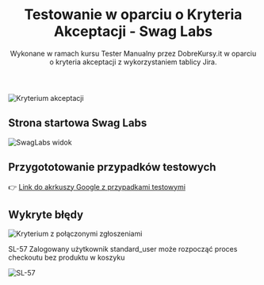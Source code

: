 <header>

# Testowanie w oparciu o Kryteria Akceptacji - Swag Labs

Wykonane w ramach kursu Tester Manualny przez DobreKursy.it w oparciu o kryteria akceptacji z wykorzystaniem tablicy Jira.

</header

![Kryterium akceptacji](https://github.com/user-attachments/assets/6559c61c-db5e-4a65-b10e-62903109cfb5)

## Strona startowa Swag Labs

![SwagLabs widok](https://github.com/user-attachments/assets/db2c8f1e-d72f-48d7-9449-9666a9c3a390)

## Przygototowanie przypadków testowych

👉 [Link do akrkuszy Google z przypadkami testowymi](https://docs.google.com/spreadsheets/d/1hZ89VBRjjuuRTHpjKIMGedfk4Y3mB1XlEDD6fGDvvlI/edit?usp=sharing)

## Wykryte błędy

![Kryterium z połączonymi zgłoszeniami](https://github.com/user-attachments/assets/965a5713-d74c-4d66-9d45-a797465e61ab)

SL-57 Zalogowany użytkownik standard_user może rozpocząć proces checkoutu bez produktu w koszyku

![SL-57](https://github.com/user-attachments/assets/23abd9f8-1c5a-41e5-b3f7-2170255a7bf3)

